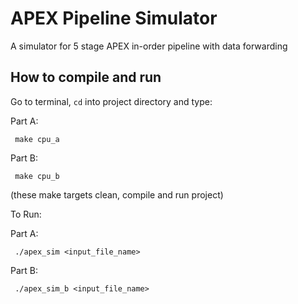 # APEX Pipeline Simulator
A simulator for 5 stage APEX in-order pipeline with data forwarding

## How to compile and run

 Go to terminal, `cd` into project directory and type:

Part A:
```
 make cpu_a
```

Part B:
```
 make cpu_b
```
 (these make targets clean, compile and run project)

 To Run:

Part A:
```
 ./apex_sim <input_file_name>
```

Part B:
```
 ./apex_sim_b <input_file_name>
```
